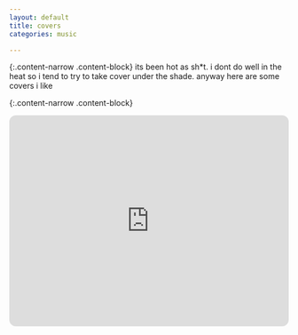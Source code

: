 ```yaml
---
layout: default
title: covers
categories: music

---
```



{:.content-narrow .content-block}
its been hot as sh*t. i dont do well in the heat so i tend to try to take cover under the shade. anyway here are some covers i like

{:.content-narrow .content-block}
<iframe style="border-radius:12px" src="https://open.spotify.com/embed/playlist/7EGbIVV5k0VRV1sni5EuxJ?utm_source=generator" width="100%" height="380" frameBorder="0" allowfullscreen="" allow="autoplay; clipboard-write; encrypted-media; fullscreen; picture-in-picture" loading="lazy"></iframe>
